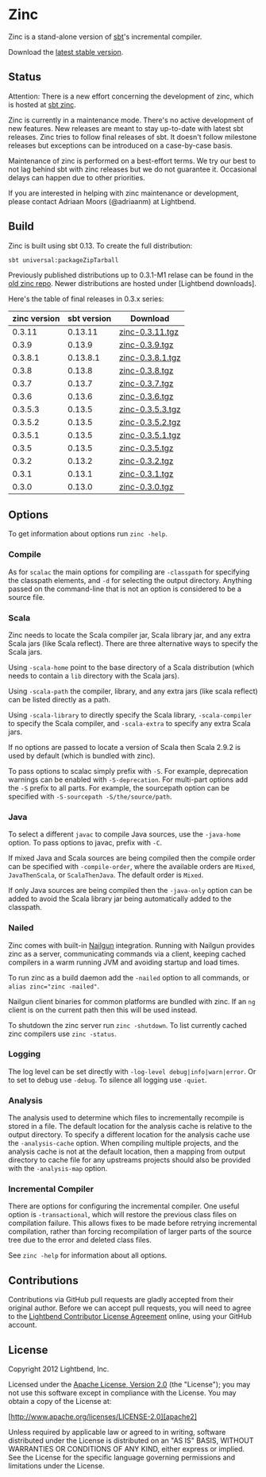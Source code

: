 Zinc
====

Zinc is a stand-alone version of [sbt]'s incremental compiler.

Download the [latest stable version][download].

[sbt]: http://github.com/sbt/sbt
[download]: http://downloads.typesafe.com/zinc/0.3.11/zinc-0.3.11.tgz

Status
------

Attention: There is a new effort concerning the development of zinc, which is hosted at [sbt zinc](https://github.com/sbt/zinc).

Zinc is currently in a maintenance mode. There's no active development of new features.
New releases are meant to stay up-to-date with latest sbt releases. Zinc tries to follow
final releases of sbt. It doesn't follow milestone releases but exceptions can be
introduced on a case-by-case basis.

Maintenance of zinc is performed on a best-effort terms. We try our best to not lag
behind sbt with zinc releases but we do not guarantee it. Occasional delays can
happen due to other priorities.

If you are interested in helping with zinc maintenance or development, please contact
Adriaan Moors (@adriaanm) at Lightbend.

Build
-----

Zinc is built using sbt 0.13. To create the full distribution:

    sbt universal:packageZipTarball

Previously published distributions up to 0.3.1-M1 relase can be found in the [old zinc repo].
Newer distributions are hosted under [Lightbend downloads].

[old zinc repo]: http://repo.typesafe.com/typesafe/zinc/com/typesafe/zinc/dist/
[Typesafe downloads]: http://downloads.typesafe.com/zinc/

Here's the table of final releases in 0.3.x series:

| zinc version | sbt version | Download                                                                        |
|--------------|-------------|---------------------------------------------------------------------------------|
| 0.3.11       | 0.13.11     | [zinc-0.3.11.tgz](http://downloads.typesafe.com/zinc/0.3.11/zinc-0.3.11.tgz)    |
| 0.3.9        | 0.13.9      | [zinc-0.3.9.tgz](http://downloads.typesafe.com/zinc/0.3.9/zinc-0.3.9.tgz)       |
| 0.3.8.1      | 0.13.8.1    | [zinc-0.3.8.1.tgz](http://downloads.typesafe.com/zinc/0.3.8.1/zinc-0.3.8.1.tgz) |
| 0.3.8        | 0.13.8      | [zinc-0.3.8.tgz](http://downloads.typesafe.com/zinc/0.3.8/zinc-0.3.8.tgz)       |
| 0.3.7        | 0.13.7      | [zinc-0.3.7.tgz](http://downloads.typesafe.com/zinc/0.3.7/zinc-0.3.7.tgz)       |
| 0.3.6        | 0.13.6      | [zinc-0.3.6.tgz](http://downloads.typesafe.com/zinc/0.3.6/zinc-0.3.6.tgz)       |
| 0.3.5.3      | 0.13.5      | [zinc-0.3.5.3.tgz](http://downloads.typesafe.com/zinc/0.3.5.3/zinc-0.3.5.3.tgz) |
| 0.3.5.2      | 0.13.5      | [zinc-0.3.5.2.tgz](http://downloads.typesafe.com/zinc/0.3.5.2/zinc-0.3.5.2.tgz) |
| 0.3.5.1      | 0.13.5      | [zinc-0.3.5.1.tgz](http://downloads.typesafe.com/zinc/0.3.5.1/zinc-0.3.5.1.tgz) |
| 0.3.5        | 0.13.5      | [zinc-0.3.5.tgz](http://downloads.typesafe.com/zinc/0.3.5/zinc-0.3.5.tgz)       |
| 0.3.2        | 0.13.2      | [zinc-0.3.2.tgz](http://downloads.typesafe.com/zinc/0.3.2/zinc-0.3.2.tgz)       |
| 0.3.1        | 0.13.1      | [zinc-0.3.1.tgz](http://downloads.typesafe.com/zinc/0.3.1/zinc-0.3.1.tgz)       |
| 0.3.0        | 0.13.0      | [zinc-0.3.0.tgz](http://downloads.typesafe.com/zinc/0.3.0/zinc-0.3.0.tgz)       |

Options
-------

To get information about options run `zinc -help`.

### Compile

As for `scalac` the main options for compiling are `-classpath` for specifying
the classpath elements, and `-d` for selecting the output directory. Anything
passed on the command-line that is not an option is considered to be a source
file.

### Scala

Zinc needs to locate the Scala compiler jar, Scala library jar, and any extra
Scala jars (like Scala reflect). There are three alternative ways to specify the
Scala jars.

Using `-scala-home` point to the base directory of a Scala distribution (which
needs to contain a `lib` directory with the Scala jars).

Using `-scala-path` the compiler, library, and any extra jars (like scala
reflect) can be listed directly as a path.

Using `-scala-library` to directly specify the Scala library, `-scala-compiler`
to specify the Scala compiler, and `-scala-extra` to specify any extra Scala
jars.

If no options are passed to locate a version of Scala then Scala 2.9.2 is used
by default (which is bundled with zinc).

To pass options to scalac simply prefix with `-S`. For example, deprecation
warnings can be enabled with `-S-deprecation`. For multi-part options add the
`-S` prefix to all parts. For example, the sourcepath option can be specified
with `-S-sourcepath -S/the/source/path`.

### Java

To select a different `javac` to compile Java sources, use the `-java-home`
option. To pass options to javac, prefix with `-C`.

If mixed Java and Scala sources are being compiled then the compile order can be
specified with `-compile-order`, where the available orders are `Mixed`,
`JavaThenScala`, or `ScalaThenJava`. The default order is `Mixed`.

If only Java sources are being compiled then the `-java-only` option can be
added to avoid the Scala library jar being automatically added to the classpath.

### Nailed

Zinc comes with built-in [Nailgun] integration. Running with Nailgun provides
zinc as a server, communicating commands via a client, keeping cached compilers
in a warm running JVM and avoiding startup and load times.

To run zinc as a build daemon add the `-nailed` option to all commands, or
`alias zinc="zinc -nailed"`.

Nailgun client binaries for common platforms are bundled with zinc. If an `ng`
client is on the current path then this will be used instead.

To shutdown the zinc server run `zinc -shutdown`. To list currently cached zinc
compilers use `zinc -status`.

[Nailgun]: http://www.martiansoftware.com/nailgun

### Logging

The log level can be set directly with `-log-level debug|info|warn|error`. Or to
set to debug use `-debug`. To silence all logging use `-quiet`.

### Analysis

The analysis used to determine which files to incrementally recompile is stored
in a file. The default location for the analysis cache is relative to the output
directory. To specify a different location for the analysis cache use the
`-analysis-cache` option. When compiling multiple projects, and the analysis
cache is not at the default location, then a mapping from output directory to
cache file for any upstreams projects should also be provided with the
`-analysis-map` option.

### Incremental Compiler

There are options for configuring the incremental compiler. One useful option is
`-transactional`, which will restore the previous class files on compilation
failure. This allows fixes to be made before retrying incremental compilation,
rather than forcing recompilation of larger parts of the source tree due to the
error and deleted class files.

See `zinc -help` for information about all options.


Contributions
-------------------

Contributions via GitHub pull requests are gladly accepted from their original
author. Before we can accept pull requests, you will need to agree to the
[Lightbend Contributor License Agreement][cla] online, using your GitHub account.

[cla]: http://www.lightbend.com/contribute/cla

License
-------

Copyright 2012 Lightbend, Inc.

Licensed under the [Apache License, Version 2.0][apache2] (the "License"); you
may not use this software except in compliance with the License. You may obtain
a copy of the License at:

[http://www.apache.org/licenses/LICENSE-2.0][apache2]

Unless required by applicable law or agreed to in writing, software distributed
under the License is distributed on an "AS IS" BASIS, WITHOUT WARRANTIES OR
CONDITIONS OF ANY KIND, either express or implied. See the License for the
specific language governing permissions and limitations under the License.

[apache2]: http://www.apache.org/licenses/LICENSE-2.0
